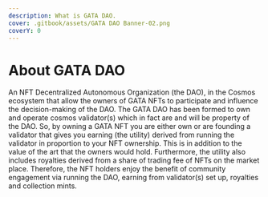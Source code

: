 ```yaml
---
description: What is GATA DAO.
cover: .gitbook/assets/GATA DAO Banner-02.png
coverY: 0
---
```


# About GATA DAO

An NFT Decentralized Autonomous Organization (the DAO), in the Cosmos ecosystem that allow the owners of GATA NFTs to participate and influence the decision-making of the DAO. The GATA DAO has been formed to own and operate cosmos validator(s) which in fact are and will be property of the DAO. So, by owning a GATA NFT you are either own or are founding a validator that gives you earning (the utility) derived from running the validator in proportion to your NFT ownership. This is in addition to the value of the art that the owners would hold. Furthermore, the utility also includes royalties derived from a share of trading fee of NFTs on the market place. Therefore, the NFT holders enjoy the benefit of community engagement via running the DAO, earning from validator(s) set up, royalties and collection mints.

